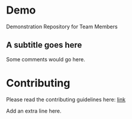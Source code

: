 # Demo
Demonstration Repository for Team Members


## A subtitle goes here
Some comments would go here.

# Contributing
Please read the contributing guidelines here: [link](Contributing.md)

Add an extra line here.


